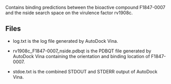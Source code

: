 Contains binding predictions between the bioactive compound F1847-0007 and the nside search space on the virulence factor rv1908c.

## Files

- log.txt is the log file generated by AutoDock Vina.

- rv1908c_F1847-0007_nside.pdbqt is the PDBQT file generated by AutoDock Vina containing the orientation and binding location of F1847-0007.

- stdoe.txt is the combined STDOUT and STDERR output of AutoDock Vina.

